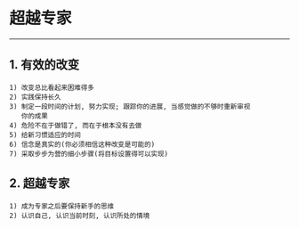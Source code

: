 # **超越专家**
***


## **1. 有效的改变**
    1) 改变总比看起来困难得多
    2) 实践保持长久
    3) 制定一段时间的计划, 努力实现; 跟踪你的进展, 当感觉做的不够时重新审视
       你的成果
    4) 危险不在于做错了, 而在于根本没有去做
    5) 给新习惯适应的时间
    6) 信念是真实的(你必须相信这种改变是可能的)
    7) 采取步步为营的细小步骤(将目标设置得可以实现)


## **2. 超越专家**
    1) 成为专家之后要保持新手的思维
    2) 认识自己, 认识当前时刻, 认识所处的情境
